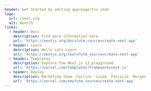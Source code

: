 ```yaml
---
header: Get Started by editing app/page/tsx yeah
logo:
  url: /next.svg
  alt: NextJS
links:
  - header: Docs
    description: Find more information here
    url: 'https://nextjs.org/docs?utm_source=create-next-app'
  - header: Learn
    description: Hello Lets Learn
    url: 'https://nextjs.org/learn?utm_source=create-next-app'
  - header: Templates
    description: Explore the Next.js 13 playground.
    url: 'https://vercel.com/templates?framework=next.js'
  - header: Deploy
    description: Marketing team  Collins  Linda  Patricia  Morgan
    url: 'https://vercel.com/new?utm_source=create-next-app'
---
```


